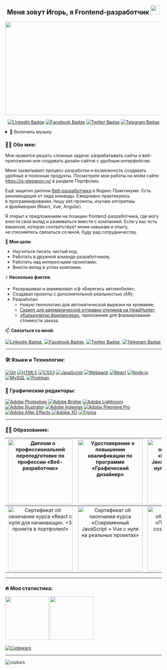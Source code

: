 <h2 align="center">Меня зовут Игорь, я Frontend-разработчик <img src="https://media.giphy.com/media/WUlplcMpOCEmTGBtBW/giphy.gif" width="30"></h2>
<p align="center"><a href="https://ia-stepanov.ru/"><img src="https://media.giphy.com/media/dWesBcTLavkZuG35MI/giphy.gif" width="600" height="300"/></a></p>

<p align="center">
<a href="https://www.linkedin.com/in/ia-stepanov"><img src="https://img.shields.io/badge/LinkedIn-blue?style=for-the-badge&logo=linkedin&logoColor=white" alt="LinkedIn Badge"></a>
<a href="https://www.facebook.com/ia.stepanov/"><img src="https://img.shields.io/badge/Facebook-blue?style=for-the-badge&logo=facebook&logoColor=white" alt="Facebook Badge"></a>
<a href="https://twitter.com/ia__stepanov"><img src="https://img.shields.io/badge/Twitter-blue?style=for-the-badge&logo=twitter&logoColor=white" alt="Twitter Badge"></a>
<a href="https://t.me/ia_stepanov"><img src="https://img.shields.io/badge/Telegram-blue?style=for-the-badge&logo=telegram&logoColor=white" alt="Telegram Badge"></a>
</p>

<details><summary>🎵 Включить музыку</summary>
<video src="https://user-images.githubusercontent.com/86494748/185793713-45eabbc9-c26f-4216-acc2-3f189d5eeee8.mov"><video>
</details>

### 👩‍💻 Обо мне:

Мне нравится решать сложные задачи: разрабатывать сайты и веб-приложения или создавать дизайн сайтов с удобным интерфейсом.

Меня захватывает процесс разработки и возможность создавать удобные и полезные продукты. Посмотрите мои работы на моём сайте https://ia-stepanov.ru/ в разделе Портфолио.

Ещё защитил диплом [Веб-разработчика](https://practicum.yandex.ru/web/) в Яндекс Практикуме. Есть рекомендация от лида команды. Ежедневно практикуюсь в программировании, пишу pet-проекты, изучаю алгоритмы и фреймворки (React, Vue, Angular).

Я открыт к предложениям на позицию frontend-разработчика, где могу внести свой вклад и развиваться вместе с компанией. Если у вас есть вакансия, которая соответствует моим навыкам и опыту, не стесняйтесь связаться со мной, буду рад сотрудничеству.

🎯 **Мои цели**:
- Научиться писать чистый код;
- Работать в дружной команде разработчиков;
- Работать над интересными проектами;
- Внести вклад в успех компании.

⚡ **Несколько фактов**:
- Раскрашивал и анимировал х/ф «Берегись автомобиля»;
- Создавал проекты с дополнительной реальностью (AR);
- Разработал:
  - Новую технологию для автоматической вырезки на хромакее;
  - [Скрипт для автоматической отправки откликов на HeadHunter](https://github.com/ia-stepanov/autosend-letters-hh/);
  - [«Калькулятор фрилансера»](https://github.com/ia-stepanov/freelance-calculator/), приложение для формирования стоимости заказа.
  
📫 **Cвязаться со мной**: 

[![Linkedin Badge](https://img.shields.io/badge/-LinkedIn-blue?style=flat&logo=Linkedin&logoColor=white)](https://www.linkedin.com/in/ia-stepanov/), [![Facebook Badge](https://img.shields.io/badge/-Facebook-blue?style=flat&logo=Facebook&logoColor=white)](https://www.facebook.com/ia.stepanov/), [![Twitter Badge](https://img.shields.io/badge/-Twitter-blue?style=flat&logo=Twitter&logoColor=white)](https://twitter.com/ia__stepanov), [![Telegram Badge](https://img.shields.io/badge/-Telegram-blue?style=flat&logo=Telegram&logoColor=white)](https://t.me/ia_stepanov)
  
---

### 🛠 Языки и Технологии:
[![Git](https://user-images.githubusercontent.com/86494748/128634186-d1b69fc3-322b-4344-89d0-615670eaaa93.png)](https://git-scm.com/)
[![HTML5](https://user-images.githubusercontent.com/86494748/128634189-e6ded326-aeb9-4f8d-8508-f0fcd7f1d891.png)](https://html5book.ru/html-html5/)
[![CSS3](https://user-images.githubusercontent.com/86494748/128634188-71178ce2-89cf-4283-9f5a-87ff5d3b4854.png)](https://html5book.ru/css-css3/)
[![JavaScript](https://user-images.githubusercontent.com/86494748/148681759-aea31033-3b1c-4687-a0e7-e5faeb06bf50.png)](https://262.ecma-international.org/)
[![Webpack](https://user-images.githubusercontent.com/86494748/148681761-05344a41-60b5-4018-a977-90b31df5fcdc.png)](https://webpack.js.org/)
[![React](https://user-images.githubusercontent.com/86494748/148681760-b140d3e8-7e61-4bfd-9266-b1f72523fe32.png)](https://ru.reactjs.org/)
[![Node.js](https://user-images.githubusercontent.com/86494748/158791550-15622b7d-b568-4c49-8bdd-b6732cb2869b.png)](https://nodejs.org/en/)
[![MySQL](https://user-images.githubusercontent.com/86494748/158791546-6d748ca6-1332-4ffd-8ec2-d5c836fc80b1.png)](https://www.mysql.com/)
[![Postman](https://user-images.githubusercontent.com/86494748/158792069-56bb7fa3-5612-494f-82c1-7f30a5b9ba01.png)](https://www.postman.com/)
<!-- [![SASS](https://user-images.githubusercontent.com/86494748/148681944-50f30a5c-1d29-40f8-b711-966ffe977e72.png)](https://sass-scss.ru/) -->
<!-- [![Bootstrap](https://user-images.githubusercontent.com/86494748/148681757-9007e5ce-2d95-4a78-9884-262f1405fbd6.png)](https://getbootstrap.com/) -->
<!-- [![Parcel](https://user-images.githubusercontent.com/86494748/148681946-408f9305-d344-497a-9b30-de59803e4c31.png)](https://parceljs.org/) -->


### 🎨 Графические редакторы:
[![Adobe Photoshop](https://user-images.githubusercontent.com/86494748/128635710-d46970f1-a171-461d-acd8-f4d8aa5c01e8.png)](https://www.adobe.com/ru/products/photoshop.html)
[![Adobe Bridge](https://user-images.githubusercontent.com/86494748/128635702-771f0b4f-95df-4203-ba4f-9d188eef32f8.png)](https://www.adobe.com/ru/products/bridge.html)
[![Adobe Lightroom](https://user-images.githubusercontent.com/86494748/128635705-23fafa8b-d302-40f7-8853-54105cdd6842.png)](https://www.adobe.com/ru/products/photoshop-lightroom.html)
[![Adobe Illustrator](https://user-images.githubusercontent.com/86494748/128635707-2d15d442-e4bc-48c9-b657-6ff223d3fe37.png)](https://www.adobe.com/ru/products/illustrator.html)
[![Adobe Indesign](https://user-images.githubusercontent.com/86494748/128635708-74769ad9-bc27-45a6-9f39-b122718ea2fc.png)](https://www.adobe.com/ru/products/indesign.html)
[![Adobe Premiere Pro](https://user-images.githubusercontent.com/86494748/128635709-d0bc6621-8efb-41ec-b363-91e73a85d1ab.png)](https://www.adobe.com/ru/products/premiere.html)
[![Adobe After Effects](https://user-images.githubusercontent.com/86494748/128635706-e282caad-9484-4245-bc5c-16a2cfcfe3e8.png)](https://www.adobe.com/ru/products/aftereffects.html)
[![Adobe XD](https://user-images.githubusercontent.com/86494748/128685319-41947758-4068-42c4-af18-e026adeaee0e.png)](https://www.adobe.com/ru/products/xd.html)
[![Figma](https://user-images.githubusercontent.com/86494748/148681763-cc9b76df-7a91-4908-84bb-7da19b860c74.png)](https://www.figma.com/)

---

### 👨‍🎓 Образование:
|<div style="width:210px">[<img src="https://user-images.githubusercontent.com/86494748/163344396-94ef1e89-5861-490d-a95d-a1d675dc5918.jpg" width="208px" alt="Диплом о профессиональной переподготовке по профессии «Веб-разработчик»">](https://drive.google.com/file/d/14e-LHymHNxaDK47kG3dUzVsMX5fssxUa)</div> |[<img src="https://user-images.githubusercontent.com/86494748/174474701-292f43a4-52db-4ff7-88e9-5f0d458c282b.jpg" width="208px" alt="Удостоверение о повышении квалификации по программе «Графический дизайнер»">](https://drive.google.com/file/d/1tbXgyP8CsqUuN_0KNEVIEPoVR1Lk-Jpo)|[<img src="https://user-images.githubusercontent.com/86494748/179968924-34ed7adb-e2e5-472e-be92-1e535078d074.jpg" width="208px" alt="Сертификат об окончании курса «Полный курс по JavaScript + React — с нуля до результата»">](https://ude.my/UC-8f54936c-d82c-45bb-bc27-6b1efeeda6d5)|[<img src="https://user-images.githubusercontent.com/86494748/148682037-fc5b80ef-de51-4385-81c5-4a1c9ca391a4.jpg" width="208px" alt="Сертификат об окончании курса «Фундаментальный JavaScript. С практикой и проектами»">](https://ude.my/UC-de64b299-dd47-4cd0-aad6-d53cfe450851)
|:----:|:----:|:----:|:----:|
|[<img src="https://user-images.githubusercontent.com/86494748/166982504-897912b0-76e6-487a-bcb7-749484d34a0b.jpg" width="208px" alt="Сертификат об окончании курса «React с нуля для начинающих. +3 проекта в портфолио!»">](https://ude.my/UC-34d445c7-105b-4cf9-8f8b-48c99ecfd1f5)|[<img src="https://user-images.githubusercontent.com/86494748/186674670-d2a771fc-6ad6-4b5a-99a5-d9863bd35d0b.jpg" width="208px" alt="Сертификат об окончании курса «Современный JavaScript + Vue с нуля на реальных проектах»">](https://ude.my/UC-c5414566-f977-458c-810f-a5105ae130d0)|[<img src="https://user-images.githubusercontent.com/86494748/238760500-454fd872-47cf-4a2c-839d-badfe7cc1648.jpg" width="208px" alt="Сертификат об окончании курса «Посадка верстки и создание тем на CMS WordPress»">](https://ude.my/UC-fdee34e3-1408-43a1-832a-4958c15f76ef)|[<img src="https://user-images.githubusercontent.com/86494748/244008755-f9486a37-09ec-4bd1-976a-7301239a74da.jpg" width="208px" alt="Сертификат об окончании курса «Node JS. Практический курс. (Mongo, GraphQL, MySQL, Express)»">](https://ude.my/UC-f77bb20d-b6e6-4329-a6a6-27b8825f0048)
  
---

### 🔥 Моя статистика:
<img src="https://github-readme-stats-sigma-five.vercel.app/api?username=ia-stepanov&show_icons=true" height="140px"/> <img src="https://github-readme-stats-sigma-five.vercel.app/api/top-langs/?username=ia-stepanov&layout=compact" height="140px"/>

[![Codewars](https://www.codewars.com/users/ia-stepanov/badges/large)](https://www.codewars.com/users/ia-stepanov/badges/large)

---

<!-- ![visitors](https://visitor-badge.glitch.me/badge?page_id=ia-stepanov.ia-stepanov) -->
![visitors](https://komarev.com/ghpvc/?username=ia-stepanov&label=visitors&color=blue)
